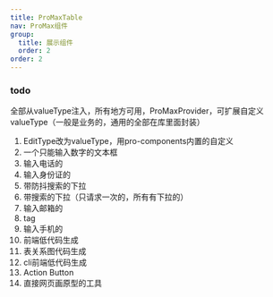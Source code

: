 ```yaml
---
title: ProMaxTable
nav: ProMax组件
group:
  title: 展示组件
  order: 2
order: 2
---
```


<code src="./demos/pro-max-table/demo1.tsx"></code>

### todo

全部从valueType注入，所有地方可用，ProMaxProvider，可扩展自定义valueType（一般是业务的，通用的全部在库里面封装）

1. EditType改为valueType，用pro-components内置的自定义
2. 一个只能输入数字的文本框
3. 输入电话的
4. 输入身份证的
5. 带防抖搜索的下拉
6. 带搜索的下拉（只请求一次的，所有有下拉的）
7. 输入邮箱的
8. tag
9. 输入手机的
10. 前端低代码生成
11. 表关系图代码生成
12. cli前端低代码生成
13. Action Button
14. 直接网页画原型的工具
<!-- 15. 营销系统、商城、CRM -->
